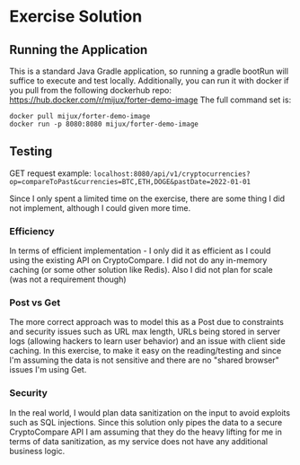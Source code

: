 # Exercise Solution

## Running the Application
This is a standard Java Gradle application, so running a gradle bootRun will suffice to execute and test locally.
Additionally, you can run it with docker if you pull from the following dockerhub repo: https://hub.docker.com/r/mijux/forter-demo-image
The full command set is:
```
docker pull mijux/forter-demo-image
docker run -p 8080:8080 mijux/forter-demo-image
```

## Testing
GET request example:
`localhost:8080/api/v1/cryptocurrencies?op=compareToPast&currencies=BTC,ETH,DOGE&pastDate=2022-01-01`

Since I only spent a limited time on the exercise, there are some thing I did not implement, although I could given more time.

### Efficiency

In terms of efficient implementation - I only did it as efficient as I could using the existing API on CryptoCompare. I did not do any in-memory caching (or some other solution like Redis).
Also I did not plan for scale (was not a requirement though)

### Post vs Get

The more correct approach was to model this as a Post due to constraints and security issues such as URL max length, URLs being stored in server logs (allowing hackers to learn user behavior) and an issue with client side caching.
In this exercise, to make it easy on the reading/testing and since I'm assuming the data is not sensitive and there are no "shared browser" issues I'm using Get.

### Security

In the real world, I would plan data sanitization on the input to avoid exploits such as SQL injections.
Since this solution only pipes the data to a secure CryptoCompare API I am assuming that they do the heavy lifting for me in terms of data sanitization, as my service does not have any additional business logic.
